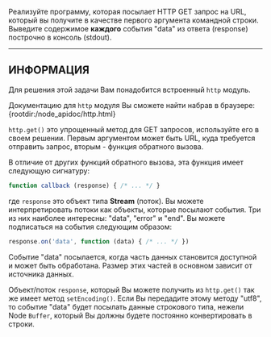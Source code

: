 Реализуйте программу, которая посылает HTTP GET запрос на URL, который вы получите в качестве первого аргумента командной строки. Выведите содержимое **каждого** события "data" из ответа (response) построчно в консоль (stdout).

----------------------------------------------------------------------
## ИНФОРМАЦИЯ

Для решения этой задачи Вам понадобится встроенный `http` модуль.


Документацию для `http` модуля Вы сможете найти набрав в браузере:
  {rootdir:/node_apidoc/http.html}

`http.get()` это упрощенный метод для GET запросов, используйте его в своем решении. Первым аргументом может быть URL, куда требуется отправить запрос, вторым - функция обратного вызова.

В отличие от других функций обратного вызова, эта функция имеет следующую сигнатуру:
```js
function callback (response) { /* ... */ }
```

где `response` это объект типа **Stream** (поток). Вы можете интерпретировать потоки как объекты, которые посылают события. Три из них наиболее интересны: "data", "error" и "end". Вы можете подписаться на события следующим образом:

```js
response.on('data', function (data) { /* ... */ })
```

Событие "data" посылается, когда часть данных становится доступной и может быть обработана. Размер этих частей в основном зависит от источника данных.

Объект/поток `response`, который Вы можете получить из `http.get()` так же имеет метод `setEncoding()`. Если Вы передадите этому методу "utf8", то событие "data" будет посылать данные строкового типа, нежели Node `Buffer`, который Вы должны будете постоянно конвертировать в строки.
